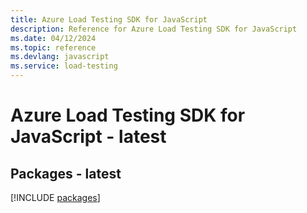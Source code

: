 ```yaml
---
title: Azure Load Testing SDK for JavaScript
description: Reference for Azure Load Testing SDK for JavaScript
ms.date: 04/12/2024
ms.topic: reference
ms.devlang: javascript
ms.service: load-testing
---
```

# Azure Load Testing SDK for JavaScript - latest
## Packages - latest
[!INCLUDE [packages](load-testing-index.md)]